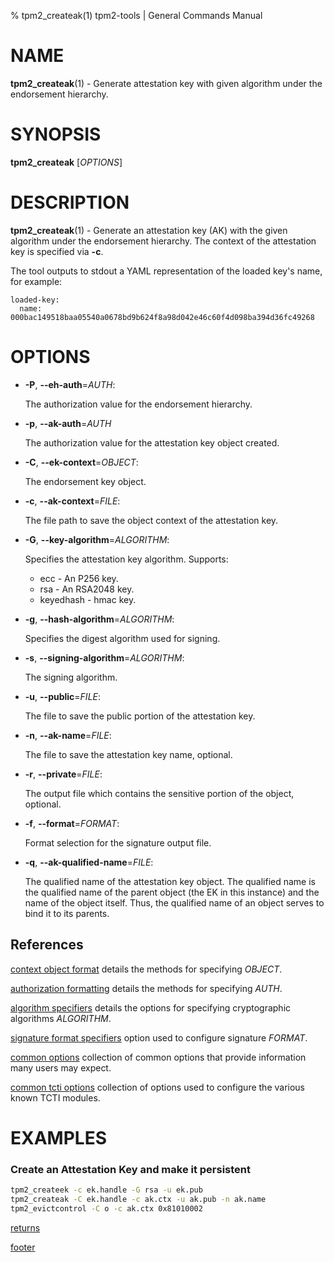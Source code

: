 % tpm2_createak(1) tpm2-tools | General Commands Manual

# NAME

**tpm2_createak**(1) - Generate attestation key with given algorithm under the
endorsement hierarchy.

# SYNOPSIS

**tpm2_createak** [*OPTIONS*]

# DESCRIPTION

**tpm2_createak**(1) - Generate an attestation key (AK) with the given algorithm
under the endorsement hierarchy. The context of the attestation key is specified
via **-c**.

The tool outputs to stdout a YAML representation of the loaded key's name, for
example:
```
loaded-key:
  name: 000bac149518baa05540a0678bd9b624f8a98d042e46c60f4d098ba394d36fc49268
```

# OPTIONS

  * **-P**, **\--eh-auth**=_AUTH_:

    The authorization value for the endorsement hierarchy.

  * **-p**, **\--ak-auth**=_AUTH_

    The authorization value for the attestation key object created.

  * **-C**, **\--ek-context**=_OBJECT_:

    The endorsement key object.

  * **-c**, **\--ak-context**=_FILE_:

    The file path to save the object context of the attestation key.

  * **-G**, **\--key-algorithm**=_ALGORITHM_:

    Specifies the attestation key algorithm. Supports:
    * ecc - An P256 key.
    * rsa - An RSA2048 key.
    * keyedhash - hmac key.

  * **-g**, **\--hash-algorithm**=_ALGORITHM_:

    Specifies the digest algorithm used for signing.

  * **-s**, **\--signing-algorithm**=_ALGORITHM_:

    The signing algorithm.

  * **-u**, **\--public**=_FILE_:

    The file to save the public portion of the attestation key.

  * **-n**, **\--ak-name**=_FILE_:

    The file to save the attestation key name, optional.

  * **-r**, **\--private**=_FILE_:

    The output file which contains the sensitive portion of the object, optional.

  * **-f**, **\--format**=_FORMAT_:

    Format selection for the signature output file.

  * **-q**, **\--ak-qualified-name**=_FILE_:

    The qualified name of the attestation key object. The qualified name is the qualified name
    of the parent object (the EK in this instance) and the name of the object itself. Thus, the
    qualified name of an object serves to bind it to its parents.

## References

[context object format](common/ctxobj.md) details the methods for specifying
_OBJECT_.

[authorization formatting](common/authorizations.md) details the methods for
specifying _AUTH_.

[algorithm specifiers](common/alg.md) details the options for specifying
cryptographic algorithms _ALGORITHM_.

[signature format specifiers](common/signature.md) option used to configure
signature _FORMAT_.

[common options](common/options.md) collection of common options that provide
information many users may expect.

[common tcti options](common/tcti.md) collection of options used to configure
the various known TCTI modules.

# EXAMPLES

### Create an Attestation Key and make it persistent

```bash
tpm2_createek -c ek.handle -G rsa -u ek.pub
tpm2_createak -C ek.handle -c ak.ctx -u ak.pub -n ak.name
tpm2_evictcontrol -C o -c ak.ctx 0x81010002
```

[returns](common/returns.md)

[footer](common/footer.md)
